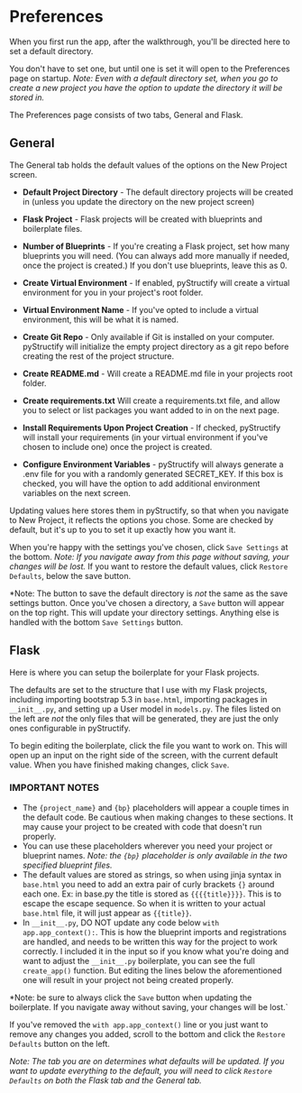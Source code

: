 # Preferences

When you first run the app, after the walkthrough, you'll be directed here to set a default directory.

You don't have to set one, but until one is set it will open to the Preferences page on startup.
*Note: Even with a default directory set, when you go to create a new project you have the option to update the directory it will be stored in.*

The Preferences page consists of two tabs, General and Flask.

## General

The General tab holds the default values of the options on the New Project screen. 

- **Default Project Directory** - The default directory projects will be created in (unless you update the directory on the new project screen)

- **Flask Project** - 
Flask projects will be created with blueprints and boilerplate files.

- **Number of Blueprints** - If you're creating a Flask project, set how many blueprints you will need. (You can always add more manually if needed, once the project is created.) If you don't use blueprints, leave this as 0.

- **Create Virtual Environment** - If enabled, pyStructify will create a virtual environment for you in your project's root folder.

- **Virtual Environment Name** - If you've opted to include a virtual environment, this will be what it is named.

- **Create Git Repo** - Only available if Git is installed on your computer. pyStructify will initialize the empty project directory as a git repo before creating the rest of the project structure.

- **Create README.md** - Will create a README.md file in your projects root folder.

- **Create requirements.txt** Will create a requirements.txt file, and allow you to select or list packages you want added to in on the next page.

- **Install Requirements Upon Project Creation** - If checked, pyStructify will install your requirements (in your virtual environment if you've chosen to include one) once the project is created.

- **Configure Environment Variables** - pyStructify will always generate a .env file for you with a randomly generated SECRET_KEY. If this box is checked, you will have the option to add additional environment variables on the next screen.

Updating values here stores them in pyStructify, so that when you navigate to New Project, it reflects the options you chose. Some are checked by default, but it's up to you to set it up exactly how you want it.

When you're happy with the settings you've chosen, click `Save Settings` at the bottom. *Note: If you navigate away from this page without saving, your changes will be lost.*
If you want to restore the default values, click `Restore Defaults`, below the save button.

*Note: The button to save the default directory is *not* the same as the save settings button. Once you've chosen a directory, a `Save` button will appear on the top right. This will update your directory settings. Anything else is handled with the bottom `Save Settings` button.

## Flask

Here is where you can setup the boilerplate for your Flask projects.

The defaults are set to the structure that I use with my Flask projects, including importing bootstrap 5.3 in `base.html`, importing packages in `__init__.py`, and setting up a User model in `models.py`. The files listed on the left are *not* the only files that will be generated, they are just the only ones configurable in pyStructify.

To begin editing the boilerplate, click the file you want to work on. This will open up an input on the right side of the screen, with the current default value. When you have finished making changes, click `Save`.

### IMPORTANT NOTES
- The `{project_name}` and `{bp}` placeholders will appear a couple times in the default code. Be cautious when making changes to these sections. It may cause your project to be created with code that doesn't run properly.
- You can use these placeholders wherever you need your project or blueprint names. *Note: the `{bp}` placeholder is only available in the two specified blueprint files.*
- The default values are stored as strings, so when using jinja syntax in `base.html` you need to add an extra pair of curly brackets `{}` around each one. Ex: in base.py the title is stored as `{{{{title}}}}`. This is to escape the escape sequence. So when it is written to your actual `base.html` file, it will just appear as `{{title}}`.
- In `__init__.py`, DO NOT update any code below `with app.app_context():`. This is how the blueprint imports and registrations are handled, and needs to be written this way for the project to work correctly. I included it in the input so if you know what you're doing and want to adjust the `__init__.py` boilerplate, you can see the full `create_app()` function. But editing the lines below the aforementioned one will result in your project not being created properly.

*Note: be sure to always click the `Save` button when updating the boilerplate. If you navigate away without saving, your changes will be lost.`

If you've removed the `with app.app_context()` line or you just want to remove any changes you added, scroll to the bottom and click the `Restore Defaults` button on the left. 

*Note: The tab you are on determines what defaults will be updated. If you want to update everything to the default, you will need to click `Restore Defaults` on both the Flask tab and the General tab.*